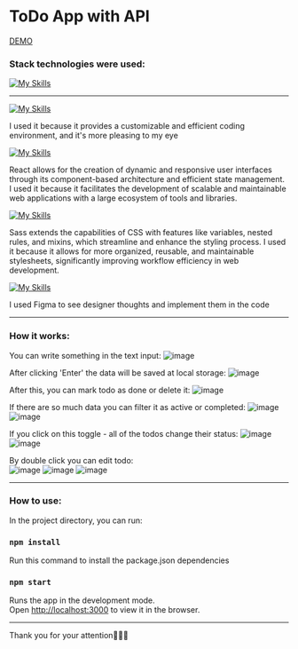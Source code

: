 # ToDo App with API

[DEMO](https://katsubodmytro.github.io/todo-app/)

### Stack technologies were used:

[![My Skills](https://skillicons.dev/icons?i=vscode,react,redux,sass,ts,figma&perline=6)](https://skillicons.dev)

---

[![My Skills](https://skillicons.dev/icons?i=vscode)](https://skillicons.dev)
<p>I used it because it provides a customizable and efficient coding environment, and it's more pleasing to my eye</p>

[![My Skills](https://skillicons.dev/icons?i=react)](https://skillicons.dev)
<p>React allows for the creation of dynamic and responsive user interfaces through its component-based architecture and efficient state management. I used it because it facilitates the development of scalable and maintainable web applications with a large ecosystem of tools and libraries.</p>

[![My Skills](https://skillicons.dev/icons?i=sass)](https://skillicons.dev)
<p>Sass extends the capabilities of CSS with features like variables, nested rules, and mixins, which streamline and enhance the styling process. I used it because it allows for more organized, reusable, and maintainable stylesheets, significantly improving workflow efficiency in web development.</p>

[![My Skills](https://skillicons.dev/icons?i=figma)](https://skillicons.dev)
<p>I used Figma to see designer thoughts and implement them in the code</p>

---

### How it works:
You can write something in the text input:
![image](https://github.com/user-attachments/assets/cda4a0cf-0766-493f-b8ac-1dd22caa4175)

After clicking 'Enter' the data will be saved at local storage:
![image](https://github.com/user-attachments/assets/fbc1aad3-4a2e-4ac9-b7d5-7831a019bee2)

After this, you can mark todo as done or delete it:
![image](https://github.com/user-attachments/assets/fb0e7ef4-45c1-4084-b9db-823aef0c41bf)

If there are so much data you can filter it as active or completed:
![image](https://github.com/user-attachments/assets/ff2e8b37-354d-47bb-875f-212262dbf82b)
![image](https://github.com/user-attachments/assets/a879c534-9498-4bdb-a8f6-5251b2b30535)

If you click on this toggle - all of the todos change their status:
![image](https://github.com/user-attachments/assets/4c42b16f-da10-4ac6-bd01-953f9d35eea8)
![image](https://github.com/user-attachments/assets/daefd1c6-2766-498e-894f-69c3f2bb9542)

By double click you can edit todo:<br/>
![image](https://github.com/user-attachments/assets/31db0e11-2679-41bd-8eb9-a2ae939714cd)
![image](https://github.com/user-attachments/assets/4ba4fdf9-261b-4b62-a049-6c87cd0963b5)
![image](https://github.com/user-attachments/assets/e885339e-bb3a-43c8-b127-f8b844dd2ab6)

---

### How to use:

In the project directory, you can run:

### `npm install`
Run this command to install the package.json dependencies

### `npm start`

Runs the app in the development mode.\
Open [http://localhost:3000](http://localhost:3000) to view it in the browser.

---

Thank you for your attention🥰🥰🥰
